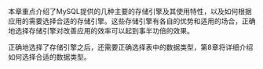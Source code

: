 

本章重点介绍了MySQL提供的几种主要的存储引擎及其使用特性，以及如何根据应用的需要选择合适的存储引擎。这些存储引擎有各自的优势和适用的场合，正确地选择存储引擎对改善应用的效率可以起到事半功倍的效果。

正确地选择了存储引擎之后，还需要正确选择表中的数据类型，第8章将详细介绍如何选择合适的数据类型。



